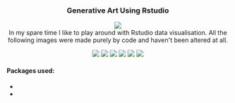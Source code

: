 
### <p align=center> <b>Generative Art Using Rstudio
</b>
</p>


<p align="center">
  <img  src="img/9.jpg">
  <br>
 In my spare time I like to play around with Rstudio data visualisation. All the following images were made purely by code and haven't been altered at all.
</p>

<p align="center">
 <img  src="img/8.jpg">
  <img  src="img/6.jpg">
  <img  src="img/7.jpg">
   <img  src="img/2.jpg">
    <img  src="img/3.jpg">
     <img  src="img/1.jpg">
  <br>


#### Packages used:
- 
- 